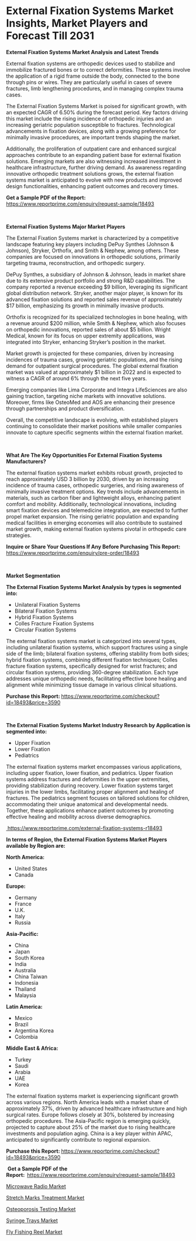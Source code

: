 <p><h1>External Fixation Systems Market Insights, Market Players and Forecast Till 2031</h1></p><p><strong>External Fixation Systems Market Analysis and Latest Trends</strong></p>
<p><p>External fixation systems are orthopedic devices used to stabilize and immobilize fractured bones or to correct deformities. These systems involve the application of a rigid frame outside the body, connected to the bone through pins or wires. They are particularly useful in cases of severe fractures, limb lengthening procedures, and in managing complex trauma cases.</p><p>The External Fixation Systems Market is poised for significant growth, with an expected CAGR of 6.50% during the forecast period. Key factors driving this market include the rising incidence of orthopedic injuries and an increasing geriatric population susceptible to fractures. Technological advancements in fixation devices, along with a growing preference for minimally invasive procedures, are important trends shaping the market. </p><p>Additionally, the proliferation of outpatient care and enhanced surgical approaches contribute to an expanding patient base for external fixation solutions. Emerging markets are also witnessing increased investment in healthcare infrastructure, further driving demand. As awareness regarding innovative orthopedic treatment solutions grows, the external fixation systems market is anticipated to evolve with new products and improved design functionalities, enhancing patient outcomes and recovery times.</p></p>
<p><strong>Get a Sample PDF of the Report:&nbsp;</strong> <a href="https://www.reportprime.com/enquiry/request-sample/18493?utm_campaign=11&utm_medium=2&utm_source=Github&utm_content=ia&utm_term=21112024&utm_id=external-fixation-systems">https://www.reportprime.com/enquiry/request-sample/18493</a></p>
<p>&nbsp;</p>
<p><strong>External Fixation Systems Major Market Players</strong></p>
<p><p>The External Fixation Systems market is characterized by a competitive landscape featuring key players including DePuy Synthes (Johnson & Johnson), Stryker, Orthofix, and Smith & Nephew, among others. These companies are focused on innovations in orthopedic solutions, primarily targeting trauma, reconstruction, and orthopedic surgery.</p><p>DePuy Synthes, a subsidiary of Johnson & Johnson, leads in market share due to its extensive product portfolio and strong R&D capabilities. The company reported a revenue exceeding $9 billion, leveraging its significant global distribution network. Stryker, another major player, is known for its advanced fixation solutions and reported sales revenue of approximately $17 billion, emphasizing its growth in minimally invasive products.</p><p>Orthofix is recognized for its specialized technologies in bone healing, with a revenue around $200 million, while Smith & Nephew, which also focuses on orthopedic innovations, reported sales of about $5 billion. Wright Medical, known for its focus on upper extremity applications, was integrated into Stryker, enhancing Stryker’s position in the market.</p><p>Market growth is projected for these companies, driven by increasing incidences of trauma cases, growing geriatric populations, and the rising demand for outpatient surgical procedures. The global external fixation market was valued at approximately $1 billion in 2022 and is expected to witness a CAGR of around 6% through the next five years.</p><p>Emerging companies like Lima Corporate and Integra LifeSciences are also gaining traction, targeting niche markets with innovative solutions. Moreover, firms like OsteoMed and AOS are enhancing their presence through partnerships and product diversification.</p><p>Overall, the competitive landscape is evolving, with established players continuing to consolidate their market positions while smaller companies innovate to capture specific segments within the external fixation market.</p></p>
<p>&nbsp;</p>
<p><strong>What Are The Key Opportunities For External Fixation Systems Manufacturers?</strong></p>
<p><p>The external fixation systems market exhibits robust growth, projected to reach approximately USD 3 billion by 2030, driven by an increasing incidence of trauma cases, orthopedic surgeries, and rising awareness of minimally invasive treatment options. Key trends include advancements in materials, such as carbon fiber and lightweight alloys, enhancing patient comfort and mobility. Additionally, technological innovations, including smart fixation devices and telemedicine integration, are expected to further propel market expansion. The rising geriatric population and expanding medical facilities in emerging economies will also contribute to sustained market growth, making external fixation systems pivotal in orthopedic care strategies.</p></p>
<p><strong>Inquire or Share Your Questions If Any Before Purchasing This Report:</strong> <a href="https://www.reportprime.com/enquiry/pre-order/18493?utm_campaign=11&utm_medium=2&utm_source=Github&utm_content=ia&utm_term=21112024&utm_id=external-fixation-systems">https://www.reportprime.com/enquiry/pre-order/18493</a></p>
<p>&nbsp;</p>
<p><strong>Market Segmentation</strong></p>
<p><strong>The External Fixation Systems Market Analysis by types is segmented into:</strong></p>
<p><ul><li>Unilateral Fixation Systems</li><li>Bilateral Fixation Systems</li><li>Hybrid Fixation Systems</li><li>Colles Fracture Fixation Systems</li><li>Circular Fixation Systems</li></ul></p>
<p><p>The external fixation systems market is categorized into several types, including unilateral fixation systems, which support fractures using a single side of the limb; bilateral fixation systems, offering stability from both sides; hybrid fixation systems, combining different fixation techniques; Colles fracture fixation systems, specifically designed for wrist fractures; and circular fixation systems, providing 360-degree stabilization. Each type addresses unique orthopedic needs, facilitating effective bone healing and alignment while minimizing tissue damage in various clinical situations.</p></p>
<p><strong>Purchase this Report:&nbsp;</strong><a href="https://www.reportprime.com/checkout?id=18493&price=3590&utm_campaign=11&utm_medium=2&utm_source=Github&utm_content=ia&utm_term=21112024&utm_id=external-fixation-systems">https://www.reportprime.com/checkout?id=18493&price=3590</a></p>
<p>&nbsp;</p>
<p><strong>The External Fixation Systems Market Industry Research by Application is segmented into:</strong></p>
<p><ul><li>Upper Fixation</li><li>Lower Fixation</li><li>Pediatrics</li></ul></p>
<p><p>The external fixation systems market encompasses various applications, including upper fixation, lower fixation, and pediatrics. Upper fixation systems address fractures and deformities in the upper extremities, providing stabilization during recovery. Lower fixation systems target injuries in the lower limbs, facilitating proper alignment and healing of fractures. The pediatrics segment focuses on tailored solutions for children, accommodating their unique anatomical and developmental needs. Together, these applications enhance patient outcomes by promoting effective healing and mobility across diverse demographics.</p></p>
<p><a href="https://www.reportprime.com/external-fixation-systems-r18493?utm_campaign=11&utm_medium=2&utm_source=Github&utm_content=ia&utm_term=21112024&utm_id=external-fixation-systems">&nbsp;https://www.reportprime.com/external-fixation-systems-r18493</a></p>
<p><strong>In terms of Region, the External Fixation Systems Market Players available by Region are:</strong></p>
<p>
    <p> <strong> North America: </strong>
        <ul>
            <li>United States</li>
            <li>Canada</li>
        </ul>
        </p> 
    <p> <strong> Europe: </strong>
        <ul>
            <li>Germany</li>
            <li>France</li>
            <li>U.K.</li>
            <li>Italy</li>
            <li>Russia</li>
        </ul>
        </p> 
    <p> <strong> Asia-Pacific: </strong>
        <ul>
            <li>China</li>
            <li>Japan</li>
            <li>South Korea</li>
            <li>India</li>
            <li>Australia</li>
            <li>China Taiwan</li>
            <li>Indonesia</li>
            <li>Thailand</li>
            <li>Malaysia</li>
        </ul>
        </p> 
    <p> <strong> Latin America: </strong>
        <ul>
            <li>Mexico</li>
            <li>Brazil</li>
            <li>Argentina Korea</li>
            <li>Colombia</li>
        </ul>
        </p> 
    <p> <strong> Middle East & Africa: </strong>
        <ul>
            <li>Turkey</li>
            <li>Saudi</li>
            <li>Arabia</li>
            <li>UAE</li>
            <li>Korea</li>
        </ul>
    </p>
    </p>
<p><p>The external fixation systems market is experiencing significant growth across various regions. North America leads with a market share of approximately 37%, driven by advanced healthcare infrastructure and high surgical rates. Europe follows closely at 30%, bolstered by increasing orthopedic procedures. The Asia-Pacific region is emerging quickly, projected to capture about 25% of the market due to rising healthcare investments and population aging. China is a key player within APAC, anticipated to significantly contribute to regional expansion.</p></p>
<p><strong>Purchase this Report: </strong><a href="https://www.reportprime.com/checkout?id=18493&price=3590&utm_campaign=11&utm_medium=2&utm_source=Github&utm_content=ia&utm_term=21112024&utm_id=external-fixation-systems">https://www.reportprime.com/checkout?id=18493&price=3590</a></p>
<p>&nbsp;<strong>Get a Sample PDF of the Report:&nbsp;&nbsp;</strong><a href="https://www.reportprime.com/enquiry/request-sample/18493?utm_campaign=11&utm_medium=2&utm_source=Github&utm_content=ia&utm_term=21112024&utm_id=external-fixation-systems">https://www.reportprime.com/enquiry/request-sample/18493</a></p>
<p><strong></strong></p>
<p><p><a href="https://github.com/KamrulHadi87/Market-Research-Report-List-1/blob/main/microwave-radio-market.md?utm_campaign=11&utm_medium=2&utm_source=Github&utm_content=ia&utm_term=21112024&utm_id=external-fixation-systems">Microwave Radio Market</a></p><p><a href="https://issuu.com/reportprime-2/docs/stretch-marks-treatment-market-size_9d86b6b186ccf4?utm_campaign=11&utm_medium=2&utm_source=Github&utm_content=ia&utm_term=21112024&utm_id=external-fixation-systems">Stretch Marks Treatment Market</a></p><p><a href="https://www.linkedin.com/pulse/competitive-overview-osteoporosis-testing-market-growth-h5axe?utm_campaign=11&utm_medium=2&utm_source=Github&utm_content=ia&utm_term=21112024&utm_id=external-fixation-systems">Osteoporosis Testing Market</a></p><p><a href="https://issuu.com/reportprime-2/docs/syringe-trays-market-size-2030.pptx_7a5d2b2bf420cd?utm_campaign=11&utm_medium=2&utm_source=Github&utm_content=ia&utm_term=21112024&utm_id=external-fixation-systems">Syringe Trays Market</a></p><p><a href="https://github.com/ChiragRp1/Market-Research-Report-List-6/blob/main/fly-fishing-reel-market.md?utm_campaign=11&utm_medium=2&utm_source=Github&utm_content=ia&utm_term=21112024&utm_id=external-fixation-systems">Fly Fishing Reel Market</a></p></p>